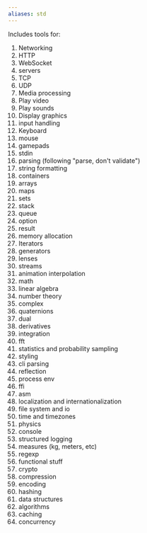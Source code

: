 ```yaml
---
aliases: std
---
```


Includes tools for:
1. Networking
  1. HTTP
  2. WebSocket
  3. servers
  4. TCP
  5. UDP
2. Media processing
  1. Play video
  2. Play sounds
  3. Display graphics
3. input handling
  1. Keyboard
  2. mouse
  3. gamepads
  4. stdin
4. parsing (following "parse, don't validate")
5. string formatting
6. containers
  1. arrays
  2. maps
  3. sets
  4. stack
  5. queue
  6. option
  7. result
7. memory allocation
8. Iterators
9.  generators
10. lenses
11. streams
12. animation interpolation
13. math
  14. linear algebra
  15. number theory
  16. complex
  17. quaternions
  18. dual
  19. derivatives
  20. integration
  21. fft
  22. statistics and probability sampling
14. styling
15. cli parsing
16. reflection 
17. process env
18. ffi
19. asm
20. localization and internationalization 
21. file system and io
22. time and timezones
23. physics
24. console
25. structured logging
26. measures (kg, meters, etc)
27. regexp
28. functional stuff
29. crypto
30. compression
31. encoding
32. hashing
33. data structures
34. algorithms
35. caching
36. concurrency